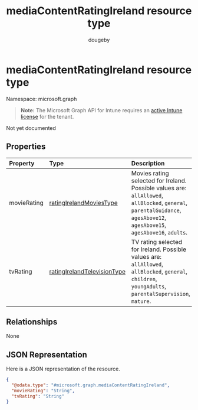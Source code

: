 ﻿---
title: "mediaContentRatingIreland resource type"
description: "Not yet documented"
author: "dougeby"
localization_priority: Normal
ms.prod: "intune"
doc_type: resourcePageType
---

# mediaContentRatingIreland resource type

Namespace: microsoft.graph

> **Note:** The Microsoft Graph API for Intune requires an [active Intune license](https://go.microsoft.com/fwlink/?linkid=839381) for the tenant.

Not yet documented

## Properties

| Property    | Type                                                                                           | Description                                                                                                                                                                |
| :---------- | :--------------------------------------------------------------------------------------------- | :------------------------------------------------------------------------------------------------------------------------------------------------------------------------- |
| movieRating | [ratingIrelandMoviesType](../resources/intune-deviceconfig-ratingirelandmoviestype.md)         | Movies rating selected for Ireland. Possible values are: `allAllowed`, `allBlocked`, `general`, `parentalGuidance`, `agesAbove12`, `agesAbove15`, `agesAbove16`, `adults`. |
| tvRating    | [ratingIrelandTelevisionType](../resources/intune-deviceconfig-ratingirelandtelevisiontype.md) | TV rating selected for Ireland. Possible values are: `allAllowed`, `allBlocked`, `general`, `children`, `youngAdults`, `parentalSupervision`, `mature`.                    |

## Relationships

None

## JSON Representation

Here is a JSON representation of the resource.

<!-- {
  "blockType": "resource",
  "@odata.type": "microsoft.graph.mediaContentRatingIreland"
}
-->

```json
{
  "@odata.type": "#microsoft.graph.mediaContentRatingIreland",
  "movieRating": "String",
  "tvRating": "String"
}
```
